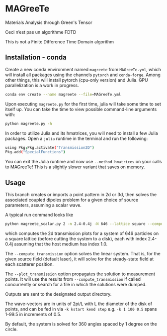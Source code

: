 # MAGreeTe
Materials Analysis through Green's Tensor


Ceci n’est pas un algorithme FDTD

This is not a Finite Difference Time Domain algorithm

## Installation - conda

Create a new conda environment named `magreete` from `MAGreeTe.yml`, which will install all packages using the channels `pytorch` and `conda-forge`. Among other things, this will install pytorch (cpu-only version) and Julia. GPU parallelization is a work in progress.

```bash
conda env create --name magreete --file=MAGreeTe.yml
```

Upon executing `magreete.py` for the first time, julia will take some time to set itself up. You can take the time to view possible command-line arguments with:

```bash
python magreete.py -h
```

In order to utilize Julia and its hmatrices, you will need to install a few Julia packages. Open a `julia` runtime in the terminal and run the following:

```bash
using Pkg;Pkg.activate("Transmission2D")
Pkg.add("SpecialFunctions")
```
You can exit the Julia runtime and now use `--method hmatrices` on your calls to MAGreeTe! This is a slightly slower variant that saves on memory.

## Usage

This branch creates or imports a point pattern in 2d or 3d, then solves the associated coupled dipoles problem for a given choice of source parameters, assuming a scalar wave.

A typical run command looks like

```bash
python magreete_scalar.py 2 -n 2.4-0.4j -N 646 --lattice square --compute_transmission --plot_transmission -o my/beautiful/folder/that/I/love
```
which computes the 2d transmission plots for a system of 646 particles on a square lattice (before cutting the system to a disk), each with index 2.4-0.4j assuming that the host medium has index 1.0.

The `--compute_transmission` option solves the linear system. That is, for the given source field (default laser), it will solve for the steady-state field at each scatterer position.

The `--plot_transmission` option propagates the solution to measurement points. It will use the results from `--compute_transmission` if called concurrently or search for a file in which the solutions were dumped.

Outputs are sent to the designated output directory.

The wave-vectors are in units of 2pi/L with L the diameter of the disk of points, and can be fed in via `-k kstart kend step` e.g. `-k 1 100 0.5` spans 1-99.5 in increments of 0.5.

By default, the system is solved for 360 angles spaced by 1 degree on the circle.
